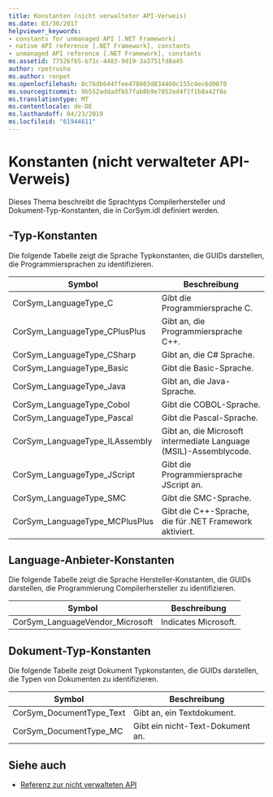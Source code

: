 ```yaml
---
title: Konstanten (nicht verwalteter API-Verweis)
ms.date: 03/30/2017
helpviewer_keywords:
- constants for unmanaged API [.NET Framework]
- native API reference [.NET Framework], constants
- unmanaged API reference [.NET Framework], constants
ms.assetid: 77526f65-b71c-4483-9d19-3a3751fd8a45
author: rpetrusha
ms.author: ronpet
ms.openlocfilehash: 8c76db644ffee478003d834460c155c4ec6d0070
ms.sourcegitcommit: 9b552addadfb57fab0b9e7852ed4f1f1b8a42f8e
ms.translationtype: MT
ms.contentlocale: de-DE
ms.lasthandoff: 04/23/2019
ms.locfileid: "61944611"
---
```

# <a name="constants-unmanaged-api-reference"></a>Konstanten (nicht verwalteter API-Verweis)
Dieses Thema beschreibt die Sprachtyps Compilerhersteller und Dokument-Typ-Konstanten, die in CorSym.idl definiert werden.  
  
## <a name="language-type-constants"></a>-Typ-Konstanten  
 Die folgende Tabelle zeigt die Sprache Typkonstanten, die GUIDs darstellen, die Programmiersprachen zu identifizieren.  
  
|Symbol|Beschreibung|  
|------------|-----------------|  
|CorSym_LanguageType_C|Gibt die Programmiersprache C.|  
|CorSym_LanguageType_CPlusPlus|Gibt an, die Programmiersprache C++.|  
|CorSym_LanguageType_CSharp|Gibt an, die C# Sprache.|  
|CorSym_LanguageType_Basic|Gibt die Basic-Sprache.|  
|CorSym_LanguageType_Java|Gibt an, die Java-Sprache.|  
|CorSym_LanguageType_Cobol|Gibt die COBOL-Sprache.|  
|CorSym_LanguageType_Pascal|Gibt die Pascal-Sprache.|  
|CorSym_LanguageType_ILAssembly|Gibt an, die Microsoft intermediate Language (MSIL)-Assemblycode.|  
|CorSym_LanguageType_JScript|Gibt die Programmiersprache JScript an.|  
|CorSym_LanguageType_SMC|Gibt die SMC-Sprache.|  
|CorSym_LanguageType_MCPlusPlus|Gibt die C++-Sprache, die für .NET Framework aktiviert.|  
  
## <a name="language-vendor-constants"></a>Language-Anbieter-Konstanten  
 Die folgende Tabelle zeigt die Sprache Hersteller-Konstanten, die GUIDs darstellen, die Programmierung Compilerhersteller zu identifizieren.  
  
|Symbol|Beschreibung|  
|------------|-----------------|  
|CorSym_LanguageVendor_Microsoft|Indicates Microsoft.|  
  
## <a name="document-type-constants"></a>Dokument-Typ-Konstanten  
 Die folgende Tabelle zeigt Dokument Typkonstanten, die GUIDs darstellen, die Typen von Dokumenten zu identifizieren.  
  
|Symbol|Beschreibung|  
|------------|-----------------|  
|CorSym_DocumentType_Text|Gibt an, ein Textdokument.|  
|CorSym_DocumentType_MC|Gibt ein nicht-Text-Dokument an.|  
  
## <a name="see-also"></a>Siehe auch

- [Referenz zur nicht verwalteten API](../../../docs/framework/unmanaged-api/index.md)

